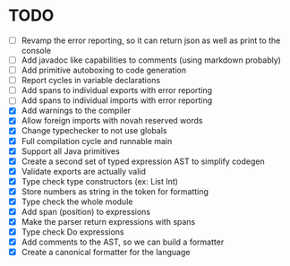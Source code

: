 # TODO

- [ ] Revamp the error reporting, so it can return json as well as print to the console
- [ ] Add javadoc like capabilities to comments (using markdown probably)
- [ ] Add primitive autoboxing to code generation
- [ ] Report cycles in variable declarations
- [ ] Add spans to individual exports with error reporting
- [ ] Add spans to individual imports with error reporting
- [X] Add warnings to the compiler
- [X] Allow foreign imports with novah reserved words
- [X] Change typechecker to not use globals
- [X] Full compilation cycle and runnable main
- [X] Support all Java primitives
- [X] Create a second set of typed expression AST to simplify codegen
- [X] Validate exports are actually valid
- [X] Type check type constructors (ex: List Int)
- [X] Store numbers as string in the token for formatting
- [X] Type check the whole module
- [X] Add span (position) to expressions
- [X] Make the parser return expressions with spans
- [X] Type check Do expressions
- [X] Add comments to the AST, so we can build a formatter
- [X] Create a canonical formatter for the language